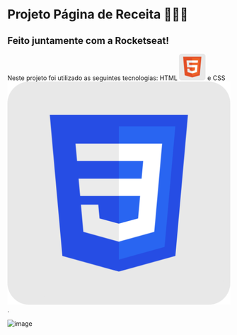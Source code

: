 # Projeto Página de Receita 🍪🧑‍🍳

<h2>Feito juntamente com a Rocketseat!</h2>
<p>Neste projeto foi utilizado as seguintes tecnologias: HTML <img alt="HTML" height="60" width="60" src="https://github.com/gui-bus/TechIcons/blob/main/Light/HTML.svg">
 e CSS <img alt="CSS" height="[Height]" width="[Width]" src="https://raw.githubusercontent.com/gui-bus/TechIcons/24f9a20420b3a7c5ba7bd7b629a2f9e1912db0e2/Light/CSS3.svg">.</p>

![image](https://github.com/user-attachments/assets/45159357-5d0d-462e-99ca-4729b549d5bb)

